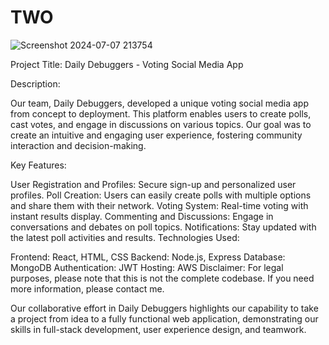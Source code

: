 # TWO

![Screenshot 2024-07-07 213754](https://github.com/FaranakNS/TWO/assets/77094327/9c63e520-5c28-443b-8de1-40e114acec06)

Project Title: Daily Debuggers - Voting Social Media App

Description:

Our team, Daily Debuggers, developed a unique voting social media app from concept to deployment. This platform enables users to create polls, cast votes, and engage in discussions on various topics. Our goal was to create an intuitive and engaging user experience, fostering community interaction and decision-making.

Key Features:

User Registration and Profiles: Secure sign-up and personalized user profiles.
Poll Creation: Users can easily create polls with multiple options and share them with their network.
Voting System: Real-time voting with instant results display.
Commenting and Discussions: Engage in conversations and debates on poll topics.
Notifications: Stay updated with the latest poll activities and results.
Technologies Used:

Frontend: React, HTML, CSS
Backend: Node.js, Express
Database: MongoDB
Authentication: JWT
Hosting: AWS
Disclaimer: For legal purposes, please note that this is not the complete codebase. If you need more information, please contact me.

Our collaborative effort in Daily Debuggers highlights our capability to take a project from idea to a fully functional web application, demonstrating our skills in full-stack development, user experience design, and teamwork.
